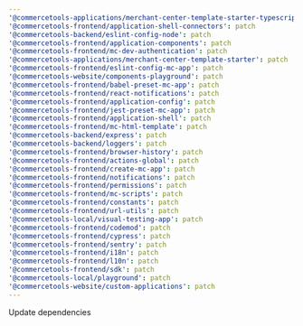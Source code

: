 ```yaml
---
'@commercetools-applications/merchant-center-template-starter-typescript': patch
'@commercetools-frontend/application-shell-connectors': patch
'@commercetools-backend/eslint-config-node': patch
'@commercetools-frontend/application-components': patch
'@commercetools-frontend/mc-dev-authentication': patch
'@commercetools-applications/merchant-center-template-starter': patch
'@commercetools-frontend/eslint-config-mc-app': patch
'@commercetools-website/components-playground': patch
'@commercetools-frontend/babel-preset-mc-app': patch
'@commercetools-frontend/react-notifications': patch
'@commercetools-frontend/application-config': patch
'@commercetools-frontend/jest-preset-mc-app': patch
'@commercetools-frontend/application-shell': patch
'@commercetools-frontend/mc-html-template': patch
'@commercetools-backend/express': patch
'@commercetools-backend/loggers': patch
'@commercetools-frontend/browser-history': patch
'@commercetools-frontend/actions-global': patch
'@commercetools-frontend/create-mc-app': patch
'@commercetools-frontend/notifications': patch
'@commercetools-frontend/permissions': patch
'@commercetools-frontend/mc-scripts': patch
'@commercetools-frontend/constants': patch
'@commercetools-frontend/url-utils': patch
'@commercetools-local/visual-testing-app': patch
'@commercetools-frontend/codemod': patch
'@commercetools-frontend/cypress': patch
'@commercetools-frontend/sentry': patch
'@commercetools-frontend/i18n': patch
'@commercetools-frontend/l10n': patch
'@commercetools-frontend/sdk': patch
'@commercetools-local/playground': patch
'@commercetools-website/custom-applications': patch
---
```


Update dependencies
